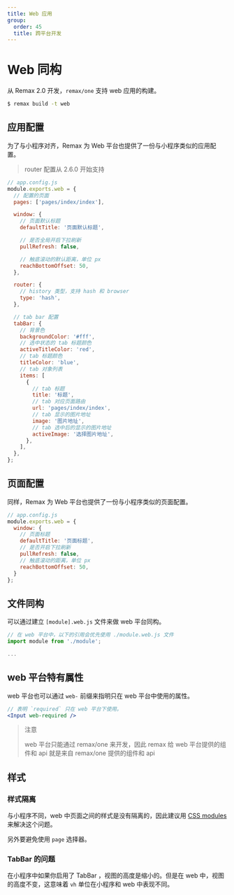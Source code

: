 ```yaml
---
title: Web 应用
group:
  order: 45
  title: 跨平台开发
---
```


# Web 同构

从 Remax 2.0 开发，`remax/one` 支持 web 应用的构建。

```bash
$ remax build -t web
```

## 应用配置

为了与小程序对齐，Remax 为 Web 平台也提供了一份与小程序类似的应用配置。

> router 配置从 2.6.0 开始支持

```js
// app.config.js
module.exports.web = {
  // 配置的页面
  pages: ['pages/index/index'],

  window: {
    // 页面默认标题
    defaultTitle: '页面默认标题',

    // 是否全局开启下拉刷新
    pullRefresh: false,

    // 触底滚动的默认距离，单位 px
    reachBottomOffset: 50,
  },

  router: {
    // history 类型，支持 hash 和 browser
    type: 'hash',
  },

  // tab bar 配置
  tabBar: {
    // 背景色
    backgroundColor: '#fff',
    // 选中状态的 tab 标题颜色
    activeTitleColor: 'red',
    // tab 标题颜色
    titleColor: 'blue',
    // tab 对象列表
    items: [
      {
        // tab 标题
        title: '标题',
        // tab 对应页面路由
        url: 'pages/index/index',
        // tab 显示的图片地址
        image: '图片地址',
        // tab 选中后的显示的图片地址
        activeImage: '选择图片地址',
      },
    ],
  },
};
```

## 页面配置

同样，Remax 为 Web 平台也提供了一份与小程序类似的页面配置。

```js
// app.config.js
module.exports.web = {
  window: {
    // 页面标题
    defaultTitle: '页面标题',
    // 是否开启下拉刷新
    pullRefresh: false,
    // 触底滚动的距离，单位 px
    reachBottomOffset: 50,
  }
};
```

## 文件同构

可以通过建立 `[module].web.js` 文件来做 web 平台同构。

```js
// 在 web 平台中，以下的引用会优先使用 ./module.web.js 文件
import module from './module';

...
```

## web 平台特有属性

web 平台也可以通过 `web-` 前缀来指明只在 web 平台中使用的属性。

```jsx
// 表明 `required` 只在 web 平台下使用。
<Input web-required />
```

> 注意
>
> web 平台只能通过 remax/one 来开发，因此 remax 给 web 平台提供的组件和 api 就是来自 remax/one 提供的组件和 api

## 样式

### 样式隔离

与小程序不同，web 中页面之间的样式是没有隔离的，因此建议用 [CSS modules](/guide/framework/style#css-modules) 来解决这个问题。

另外要避免使用 `page` 选择器。

### TabBar 的问题

在小程序中如果你启用了 TabBar ，视图的高度是缩小的。但是在 web 中，视图的高度不变，这意味着 `vh` 单位在小程序和 web 中表现不同。
